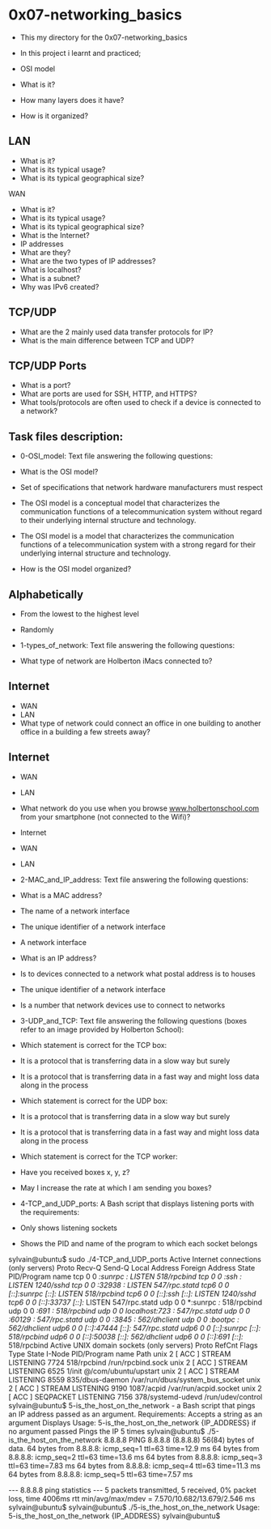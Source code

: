 # 0x07-networking_basics

- This my directory for the 0x07-networking_basics

- In this project i learnt and practiced;

- OSI model
- What is it?
- How many layers does it have?
- How is it organized?

## LAN
- What is it?
- What is its typical usage?
- What is its typical geographical size?

WAN
- What is it?
- What is its typical usage?
- What is its typical geographical size?
- What is the Internet?
- IP addresses
- What are they?
- What are the two types of IP addresses?
- What is localhost?
- What is a subnet?
- Why was IPv6 created?

## TCP/UDP
- What are the 2 mainly used data transfer protocols for IP?
- What is the main difference between TCP and UDP?
 
## TCP/UDP Ports
- What is a port?
- What are ports are used for SSH, HTTP, and HTTPS?
- What tools/protocols are often used to check if a device is connected to a network?

## Task files description:
- 0-OSI_model: Text file answering the following questions:
- What is the OSI model?

- Set of specifications that network hardware manufacturers must respect
- The OSI model is a conceptual model that characterizes the communication functions of a telecommunication system without regard to their underlying internal structure and technology.
- The OSI model is a model that characterizes the communication functions of a telecommunication system with a strong regard for their underlying internal structure and technology.
- How is the OSI model organized?

## Alphabetically
- From the lowest to the highest level
- Randomly
- 1-types_of_network: Text file answering the following questions:

- What type of network are Holberton iMacs connected to?

## Internet
- WAN
- LAN
- What type of network could connect an office in one building to another office in a building a few streets away?

## Internet
- WAN
- LAN
- What network do you use when you browse www.holbertonschool.com from your smartphone (not connected to the Wifi)?

- Internet
- WAN
- LAN
- 2-MAC_and_IP_address: Text file answering the following questions:

- What is a MAC address?

- The name of a network interface
- The unique identifier of a network interface
- A network interface
- What is an IP address?

- Is to devices connected to a network what postal address is to houses
- The unique identifier of a network interface
- Is a number that network devices use to connect to networks
- 3-UDP_and_TCP: Text file answering the following questions (boxes refer to an image provided by Holberton School):

- Which statement is correct for the TCP box:

- It is a protocol that is transferring data in a slow way but surely
- It is a protocol that is transferring data in a fast way and might loss data along in the process
- Which statement is correct for the UDP box:

- It is a protocol that is transferring data in a slow way but surely
- It is a protocol that is transferring data in a fast way and might loss data along in the process
- Which statement is correct for the TCP worker:

- Have you received boxes x, y, z?
- May I increase the rate at which I am sending you boxes?
- 4-TCP_and_UDP_ports: A Bash script that displays listening ports with the requirements:

- Only shows listening sockets

- Shows the PID and name of the program to which each socket belongs

sylvain@ubuntu$ sudo ./4-TCP_and_UDP_ports
Active Internet connections (only servers)
Proto Recv-Q Send-Q Local Address           Foreign Address         State       PID/Program name
tcp        0      0 *:sunrpc                *:*                     LISTEN      518/rpcbind
tcp        0      0 *:ssh                   *:*                     LISTEN      1240/sshd
tcp        0      0 *:32938                 *:*                     LISTEN      547/rpc.statd
tcp6       0      0 [::]:sunrpc             [::]:*                  LISTEN      518/rpcbind
tcp6       0      0 [::]:ssh                [::]:*                  LISTEN      1240/sshd
tcp6       0      0 [::]:33737              [::]:*                  LISTEN      547/rpc.statd
udp        0      0 *:sunrpc                *:*                                 518/rpcbind
udp        0      0 *:691                   *:*                                 518/rpcbind
udp        0      0 localhost:723           *:*                                 547/rpc.statd
udp        0      0 *:60129                 *:*                                 547/rpc.statd
udp        0      0 *:3845                  *:*                                 562/dhclient
udp        0      0 *:bootpc                *:*                                 562/dhclient
udp6       0      0 [::]:47444              [::]:*                              547/rpc.statd
udp6       0      0 [::]:sunrpc             [::]:*                              518/rpcbind
udp6       0      0 [::]:50038              [::]:*                              562/dhclient
udp6       0      0 [::]:691                [::]:*                              518/rpcbind
Active UNIX domain sockets (only servers)
Proto RefCnt Flags       Type       State         I-Node   PID/Program name    Path
unix  2      [ ACC ]     STREAM     LISTENING     7724     518/rpcbind         /run/rpcbind.sock
unix  2      [ ACC ]     STREAM     LISTENING     6525     1/init              @/com/ubuntu/upstart
unix  2      [ ACC ]     STREAM     LISTENING     8559     835/dbus-daemon     /var/run/dbus/system_bus_socket
unix  2      [ ACC ]     STREAM     LISTENING     9190     1087/acpid          /var/run/acpid.socket
unix  2      [ ACC ]     SEQPACKET  LISTENING     7156     378/systemd-udevd   /run/udev/control
sylvain@ubuntu$
5-is_the_host_on_the_network - a Bash script that pings an IP address passed as an argument. Requirements:
Accepts a string as an argument
Displays Usage: 5-is_the_host_on_the_network {IP_ADDRESS} if no argument passed
Pings the IP 5 times
sylvain@ubuntu$ ./5-is_the_host_on_the_network 8.8.8.8
PING 8.8.8.8 (8.8.8.8) 56(84) bytes of data.
64 bytes from 8.8.8.8: icmp_seq=1 ttl=63 time=12.9 ms
64 bytes from 8.8.8.8: icmp_seq=2 ttl=63 time=13.6 ms
64 bytes from 8.8.8.8: icmp_seq=3 ttl=63 time=7.83 ms
64 bytes from 8.8.8.8: icmp_seq=4 ttl=63 time=11.3 ms
64 bytes from 8.8.8.8: icmp_seq=5 ttl=63 time=7.57 ms

--- 8.8.8.8 ping statistics ---
5 packets transmitted, 5 received, 0% packet loss, time 4006ms
rtt min/avg/max/mdev = 7.570/10.682/13.679/2.546 ms
sylvain@ubuntu$
sylvain@ubuntu$ ./5-is_the_host_on_the_network
Usage: 5-is_the_host_on_the_network {IP_ADDRESS}
sylvain@ubuntu$
